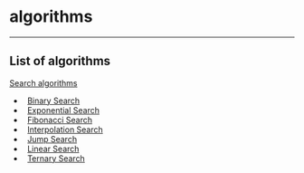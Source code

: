 # algorithms
---

## List of algorithms
[Search algorithms](https://github.com/xduck7/algorithms/tree/main/search)
* &nbsp; [Binary Search](https://github.com/xduck7/algorithms/tree/main/search/binarySearch/binarySearch.go)
* &nbsp; [Exponential Search](https://github.com/xduck7/algorithms/tree/main/search/exponentialSearch/exponentialSearch.go)
* &nbsp; [Fibonacci Search](https://github.com/xduck7/algorithms/tree/main/search/fibonacciSearch/fibonacciSearch.go)
* &nbsp; [Interpolation Search](https://github.com/xduck7/algorithms/tree/main/search/interpolationSearch/interpolationSearch.go)
* &nbsp; [Jump Search](https://github.com/xduck7/algorithms/tree/main/search/jumpSearch/jumpSearch.go)
* &nbsp; [Linear Search](https://github.com/xduck7/algorithms/tree/main/search/linearSearch/linearSearch.go)
* &nbsp; [Ternary Search](https://github.com/xduck7/algorithms/tree/main/search/ternarySearch/ternarySearch.go)
